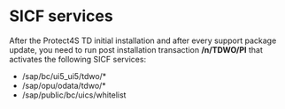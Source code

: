 # SICF services

After the Protect4S TD initial installation and after every support package update, you need to run post installation transaction **/n/TDWO/PI** that activates the following SICF services:

* /sap/bc/ui5\_ui5/tdwo/\*
* /sap/opu/odata/tdwo/\*
* /sap/public/bc/uics/whitelist
